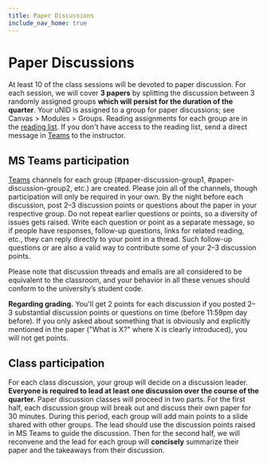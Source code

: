 ```yaml
---
title: Paper Discussions
include_nav_home: true
---
```


# Paper Discussions

At least 10 of the class sessions will be devoted to paper discussion. For each session, we will cover
**3 papers** by splitting the discussion between 3 randomly assigned groups **which will persist
for the duration of the quarter**. Your uNID is assigned to a group for paper discussions; see Canvas > Modules > Groups. Reading assignments for each group are in the [reading list](https://docs.google.com/document/d/1qJCaaOtJ2z5eC7Iodvz8NAmD8FDbXJD9YqLPmdXRbDE/edit?usp=sharing). If you don't have access to the reading list, send a direct message in [Teams](https://teams.microsoft.com/l/team/19%3ait66PgoRabiGRMhXIEr67O1_XTkjExhyqn3rxIf2vI81%40thread.tacv2/conversations?groupId=d69b57e3-80a0-4b92-88fb-a54bd9145bab&tenantId=5217e0e7-539d-4563-b1bf-7c6dcf074f91) to the instructor. 

## MS Teams participation

[Teams](https://teams.microsoft.com/l/team/19%3ait66PgoRabiGRMhXIEr67O1_XTkjExhyqn3rxIf2vI81%40thread.tacv2/conversations?groupId=d69b57e3-80a0-4b92-88fb-a54bd9145bab&tenantId=5217e0e7-539d-4563-b1bf-7c6dcf074f91) channels for each group (#paper-discussion-group1, #paper-discussion-group2, etc.) are created. Please join all of the channels, though participation will only be required in your own. By the night before each discussion, post 2–3 discussion points or questions about the paper in your respective group. Do not repeat earlier questions or points, so a diversity of issues gets raised. Write each question or point as a separate message, so if people have responses, follow-up questions, links for related reading, etc., they can reply directly to your point in a thread. Such follow-up questions or are also a valid way to contribute some of your 2–3 discussion points.

Please note that discussion threads and emails are all considered to be equivalent to the classroom, and your behavior in all these venues should conform to the university’s student code.

**Regarding grading.** You'll get 2 points for each discussion if you posted 2–3 substantial discussion points or questions on time (before 11:59pm day before). If you only asked about something that is obviously and explicitly mentioned in the paper ("What is X?" where X is clearly introduced), you will not get points. 

<!-- * We are not following the -->
<!--   [“role-playing paper-reading seminar” format](https://colinraffel.com/blog/role-playing-seminar.html), -->
<!--   but considering the roles in this discussion format can help give you ideas for lines of discussion. -->
<!--   The [roles used](https://uw-cse599p.github.io/discussion_roles/) in Katharina Reinecke’s Computating -->
<!--   Ethics class last quarter might also be a good source of inspiration, and we will cover questions -->

## Class participation
For each class discussion, your group will decide on a discussion leader.
**Everyone is required to lead at least one discussion over the course of the quarter.** Paper
discussion classes will proceed in two parts. For the first half, each discussion group will break
out and discuss their own paper for 30 minutes. During this period, each group will add main points to a slide shared with other groups. The lead should use the discussion points raised in MS Teams to
guide the discussion. Then for the second half, we will reconvene and the lead for each group will
**concisely** summarize their paper and the takeaways from their discussion.
